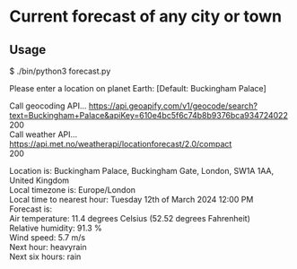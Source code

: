 # Current forecast of any city or town

## Usage
$ ./bin/python3 forecast.py

Please enter a location on planet Earth:   [Default: Buckingham Palace]  

Call geocoding API... https://api.geoapify.com/v1/geocode/search?text=Buckingham+Palace&apiKey=610e4bc5f6c74b8b9376bca934724022  
200  
Call weather API... https://api.met.no/weatherapi/locationforecast/2.0/compact  
200  

Location is: Buckingham Palace, Buckingham Gate, London, SW1A 1AA, United Kingdom  
Local timezone is: Europe/London  
Local time to nearest hour: Tuesday 12th of March 2024 12:00 PM  
Forecast is:  
  Air temperature: 11.4 degrees Celsius (52.52 degrees Fahrenheit)  
  Relative humidity: 91.3 %  
  Wind speed: 5.7 m/s  
  Next hour: heavyrain  
  Next six hours: rain  
